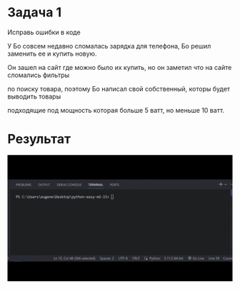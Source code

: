 # Задача 1

Исправь ошибки в коде

У Бо совсем недавно сломалась зарядка для телефона, Бо решил заменить ее и купить новую.

Он зашел на сайт где можно было их купить, но он заметил что на сайте сломались фильтры

по поиску товара, поэтому Бо написал свой собственный, которы будет выводить товары

подходящие под мощность которая больше 5 ватт, но меньше 10 ватт.

# Результат

![1698312472865](image/tasks/1698312472865.png)
